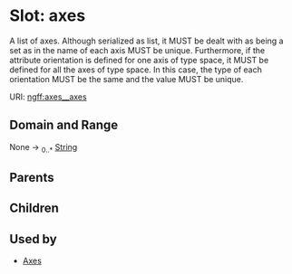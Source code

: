 
# Slot: axes

A list of axes. Although serialized as list, it MUST be dealt with as being a set as in the name of each axis MUST be unique. Furthermore, if the attribute orientation is defined for one axis of type space, it MUST be defined for all the axes of type space. In this case, the type of each orientation MUST be the same and the value MUST be unique.

URI: [ngff:axes__axes](https://w3id.org/ome/ngff/axes__axes)


## Domain and Range

None &#8594;  <sub>0..\*</sub> [String](types/String.md)

## Parents


## Children


## Used by

 * [Axes](Axes.md)

